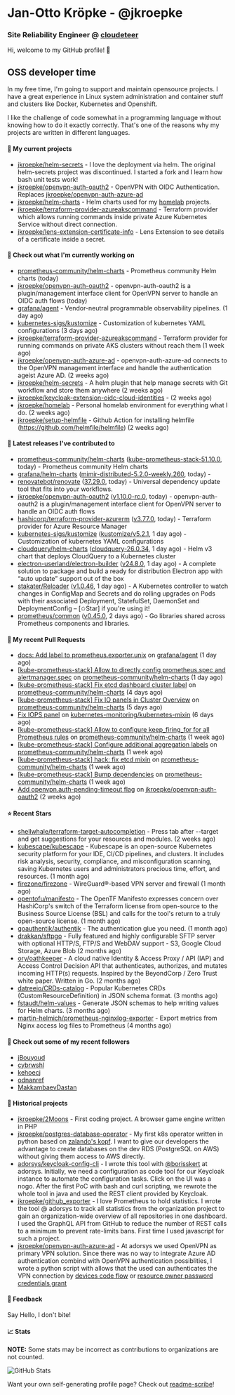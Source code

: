 # Jan-Otto Kröpke - @jkroepke
### Site Reliability Engineer @ [cloudeteer](https://cloudeteer.de/)

Hi, welcome to my GitHub profile! 👋

## OSS developer time
In my free time, I'm going to support and maintain opensource projects. I have a great experience in Linux system administration and container stuff and clusters like Docker, Kubernetes and Openshift.

I like the challenge of code somewhat in a programming language without knowing how to do it exactly correctly. That's one of the reasons why my projects are written in different languages.

#### 🌱 My current projects
- [jkroepke/helm-secrets](https://github.com/jkroepke/helm-secrets) - I love the deployment via helm. The original helm-secrets project was discontinued. I started a fork and I learn how bash unit tests work!
- [jkroepke/openvpn-auth-oauth2](https://github.com/jkroepke/openvpn-auth-oauth2) - OpenVPN with OIDC Authentication. Replaces  [jkroepke/openvpn-auth-azure-ad](https://github.com/jkroepke/openvpn-auth-azure-ad) 
- [jkroepke/helm-charts](https://github.com/jkroepke/helm-charts) - Helm charts used for my [homelab](https://github.com/jkroepke/homelab) projects.
- [jkroepke/terraform-provider-azureakscommand](https://github.com/jkroepke/terraform-provider-azureakscommand) - Terraform provider which allows running commands inside private Azure Kubernetes Service without direct connection.
- [jkroepke/lens-extension-certificate-info](https://github.com/jkroepke/lens-extension-certificate-info) - Lens Extension to see details of a certificate inside a secret.

#### 👷 Check out what I'm currently working on

- [prometheus-community/helm-charts](https://github.com/prometheus-community/helm-charts) - Prometheus community Helm charts (today)
- [jkroepke/openvpn-auth-oauth2](https://github.com/jkroepke/openvpn-auth-oauth2) - openvpn-auth-oauth2 is a plugin/management interface client for OpenVPN server to handle an OIDC auth flows (today)
- [grafana/agent](https://github.com/grafana/agent) - Vendor-neutral programmable observability pipelines. (1 day ago)
- [kubernetes-sigs/kustomize](https://github.com/kubernetes-sigs/kustomize) - Customization of kubernetes YAML configurations (3 days ago)
- [jkroepke/terraform-provider-azureakscommand](https://github.com/jkroepke/terraform-provider-azureakscommand) - Terraform provider for running commands on private AKS clusters without reach them (1 week ago)
- [jkroepke/openvpn-auth-azure-ad](https://github.com/jkroepke/openvpn-auth-azure-ad) - openvpn-auth-azure-ad connects to the OpenVPN management interface and handle the authentication ageist Azure AD. (2 weeks ago)
- [jkroepke/helm-secrets](https://github.com/jkroepke/helm-secrets) - A helm plugin that help manage secrets with Git workflow and store them anywhere (2 weeks ago)
- [jkroepke/keycloak-extension-oidc-cloud-identities](https://github.com/jkroepke/keycloak-extension-oidc-cloud-identities) -  (2 weeks ago)
- [jkroepke/homelab](https://github.com/jkroepke/homelab) - Personal homelab environment for everything what I do. (2 weeks ago)
- [jkroepke/setup-helmfile](https://github.com/jkroepke/setup-helmfile) - Github Action for installing helmfile (https://github.com/helmfile/helmfile) (2 weeks ago)

#### 🔭 Latest releases I've contributed to

- [prometheus-community/helm-charts](https://github.com/prometheus-community/helm-charts) ([kube-prometheus-stack-51.10.0](https://github.com/prometheus-community/helm-charts/releases/tag/kube-prometheus-stack-51.10.0), today) - Prometheus community Helm charts
- [grafana/helm-charts](https://github.com/grafana/helm-charts) ([mimir-distributed-5.2.0-weekly.260](https://github.com/grafana/helm-charts/releases/tag/mimir-distributed-5.2.0-weekly.260), today) - 
- [renovatebot/renovate](https://github.com/renovatebot/renovate) ([37.29.0](https://github.com/renovatebot/renovate/releases/tag/37.29.0), today) - Universal dependency update tool that fits into your workflows.
- [jkroepke/openvpn-auth-oauth2](https://github.com/jkroepke/openvpn-auth-oauth2) ([v1.10.0-rc.0](https://github.com/jkroepke/openvpn-auth-oauth2/releases/tag/v1.10.0-rc.0), today) - openvpn-auth-oauth2 is a plugin/management interface client for OpenVPN server to handle an OIDC auth flows
- [hashicorp/terraform-provider-azurerm](https://github.com/hashicorp/terraform-provider-azurerm) ([v3.77.0](https://github.com/hashicorp/terraform-provider-azurerm/releases/tag/v3.77.0), today) - Terraform provider for Azure Resource Manager
- [kubernetes-sigs/kustomize](https://github.com/kubernetes-sigs/kustomize) ([kustomize/v5.2.1](https://github.com/kubernetes-sigs/kustomize/releases/tag/kustomize/v5.2.1), 1 day ago) - Customization of kubernetes YAML configurations
- [cloudquery/helm-charts](https://github.com/cloudquery/helm-charts) ([cloudquery-26.0.34](https://github.com/cloudquery/helm-charts/releases/tag/cloudquery-26.0.34), 1 day ago) - Helm v3 chart that deploys CloudQuery to a Kubernetes cluster
- [electron-userland/electron-builder](https://github.com/electron-userland/electron-builder) ([v24.8.0](https://github.com/electron-userland/electron-builder/releases/tag/v24.8.0), 1 day ago) - A complete solution to package and build a ready for distribution Electron app with “auto update” support out of the box
- [stakater/Reloader](https://github.com/stakater/Reloader) ([v1.0.46](https://github.com/stakater/Reloader/releases/tag/v1.0.46), 1 day ago) - A Kubernetes controller to watch changes in ConfigMap and Secrets and do rolling upgrades on Pods with their associated Deployment, StatefulSet, DaemonSet and DeploymentConfig – [✩Star] if you&#39;re using it!
- [prometheus/common](https://github.com/prometheus/common) ([v0.45.0](https://github.com/prometheus/common/releases/tag/v0.45.0), 2 days ago) - Go libraries shared across Prometheus components and libraries.

#### 🔨 My recent Pull Requests

- [docs: Add label to prometheus.exporter.unix](https://github.com/grafana/agent/pull/5542) on [grafana/agent](https://github.com/grafana/agent) (1 day ago)
- [[kube-prometheus-stack] Allow to directly config prometheus.spec and  alertmanager.spec](https://github.com/prometheus-community/helm-charts/pull/3920) on [prometheus-community/helm-charts](https://github.com/prometheus-community/helm-charts) (1 day ago)
- [[kube-prometheus-stack] Fix etcd dashboard cluster label](https://github.com/prometheus-community/helm-charts/pull/3907) on [prometheus-community/helm-charts](https://github.com/prometheus-community/helm-charts) (4 days ago)
- [[kube-prometheus-stack] Fix IO panels in Cluster Overview](https://github.com/prometheus-community/helm-charts/pull/3902) on [prometheus-community/helm-charts](https://github.com/prometheus-community/helm-charts) (5 days ago)
- [Fix IOPS panel](https://github.com/kubernetes-monitoring/kubernetes-mixin/pull/876) on [kubernetes-monitoring/kubernetes-mixin](https://github.com/kubernetes-monitoring/kubernetes-mixin) (6 days ago)
- [[kube-prometheus-stack] Allow to configure keep_firing_for for all Prometheus rules](https://github.com/prometheus-community/helm-charts/pull/3890) on [prometheus-community/helm-charts](https://github.com/prometheus-community/helm-charts) (1 week ago)
- [[kube-prometheus-stack] Configure additional aggregation labels](https://github.com/prometheus-community/helm-charts/pull/3883) on [prometheus-community/helm-charts](https://github.com/prometheus-community/helm-charts) (1 week ago)
- [[kube-prometheus-stack] hack: fix etcd mixin](https://github.com/prometheus-community/helm-charts/pull/3880) on [prometheus-community/helm-charts](https://github.com/prometheus-community/helm-charts) (1 week ago)
- [[kube-prometheus-stack] Bump dependencies](https://github.com/prometheus-community/helm-charts/pull/3876) on [prometheus-community/helm-charts](https://github.com/prometheus-community/helm-charts) (1 week ago)
- [Add openvpn.auth-pending-timeout flag](https://github.com/jkroepke/openvpn-auth-oauth2/pull/46) on [jkroepke/openvpn-auth-oauth2](https://github.com/jkroepke/openvpn-auth-oauth2) (2 weeks ago)

#### ⭐ Recent Stars

- [shellwhale/terraform-target-autocompletion](https://github.com/shellwhale/terraform-target-autocompletion) - Press tab after --target and get suggestions for your resources and modules. (2 weeks ago)
- [kubescape/kubescape](https://github.com/kubescape/kubescape) - Kubescape is an open-source Kubernetes security platform for your IDE, CI/CD pipelines, and clusters. It includes risk analysis, security, compliance, and misconfiguration scanning, saving Kubernetes users and administrators precious time, effort, and resources. (1 month ago)
- [firezone/firezone](https://github.com/firezone/firezone) - WireGuard®-based VPN server and firewall (1 month ago)
- [opentofu/manifesto](https://github.com/opentofu/manifesto) - The OpenTF Manifesto expresses concern over HashiCorp&#39;s switch of the Terraform license from open-source to the Business Source License (BSL) and calls for the tool&#39;s return to a truly open-source license. (1 month ago)
- [goauthentik/authentik](https://github.com/goauthentik/authentik) - The authentication glue you need. (1 month ago)
- [drakkan/sftpgo](https://github.com/drakkan/sftpgo) - Fully featured and highly configurable SFTP server with optional HTTP/S, FTP/S and WebDAV support - S3, Google Cloud Storage, Azure Blob (2 months ago)
- [ory/oathkeeper](https://github.com/ory/oathkeeper) - A cloud native Identity &amp; Access Proxy / API (IAP) and Access Control Decision API that authenticates, authorizes, and mutates incoming HTTP(s) requests. Inspired by the BeyondCorp / Zero Trust white paper. Written in Go. (2 months ago)
- [datreeio/CRDs-catalog](https://github.com/datreeio/CRDs-catalog) - Popular Kubernetes CRDs (CustomResourceDefinition) in JSON schema format. (3 months ago)
- [fstaudt/helm-values](https://github.com/fstaudt/helm-values) - Generate JSON schemas to help writing values for Helm charts. (3 months ago)
- [martin-helmich/prometheus-nginxlog-exporter](https://github.com/martin-helmich/prometheus-nginxlog-exporter) - Export metrics from Nginx access log files to Prometheus (4 months ago)

#### 👯 Check out some of my recent followers

- [jBouyoud](https://github.com/jBouyoud)
- [cybrwshl](https://github.com/cybrwshl)
- [kehoecj](https://github.com/kehoecj)
- [odnanref](https://github.com/odnanref)
- [MakkambaevDastan](https://github.com/MakkambaevDastan)

#### 📜 Historical projects
- [jkroepke/2Moons](https://github.com/jkroepke/2Moons) - First coding project. A browser game engine written in PHP
- [jkroepke/postgres-database-operator](https://github.com/jkroepke/postgres-database-operator) - My first k8s operator written in python based on [zalando's kopf](https://github.com/zalando-incubator/kopf). I want to give our developers the advantage to create databases on the dev RDS (PostgreSQL on AWS) without giving them access to AWS directly.
- [adorsys/keycloak-config-cli](https://github.com/adorsys/keycloak-config-cli) - I wrote this tool with [@borisskert](https://github.com/borisskert) at adorsys. Initially, we need a configuration as code tool for our Keycloak instance to automate the configuration tasks. Click on the UI was a nogo. After the first PoC with bash and curl scripting, we rewrote the whole tool in java and used the REST client provided by Keycloak.
- [jkroepke/github_exporter](https://github.com/jkroepke/github_exporter) - I love Prometheus to hold statistics. I wrote the tool @ adorsys to track all statistics from the organization project to gain an organization-wide overview of all repositories in one dashboard. I used the GraphQL API from GitHub to reduce the number of REST calls to a minimum to prevent rate-limits bans. First time I used javascript for such a project.
- [jkroepke/openvpn-auth-azure-ad](https://github.com/jkroepke/openvpn-auth-azure-ad) - At adorsys we used OpenVPN as primary VPN solution. Since there was no way to integrate Azure AD authentication combind with OpenVPN authentication possiblities, I wrote a python script with allows that the used can authenticates the VPN connection by [devices code flow](https://docs.microsoft.com/en-us/azure/active-directory/develop/v2-oauth2-device-code) or [resource owner password credentials grant](https://docs.microsoft.com/en-us/azure/active-directory/develop/v2-oauth-ropc)

#### 💬 Feedback

Say Hello, I don't bite!

#### 📈 Stats

**NOTE:** Some stats may be incorrect as contributions to organizations
are not counted.

![GitHub Stats](https://github-readme-stats.vercel.app/api?username=jkroepke&count_private=false&theme=tokyonight&show_icons=true)

Want your own self-generating profile page? Check out [readme-scribe](https://github.com/muesli/readme-scribe)!
